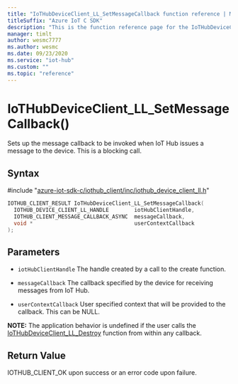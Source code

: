 ```yaml
---                             
title: "IoTHubDeviceClient_LL_SetMessageCallback function reference | Microsoft Docs" 
titleSuffix: "Azure IoT C SDK"            
description: "This is the function reference page for the IoTHubDeviceClient_LL_SetMessageCallback() function in the Azure IoT C SDK. This SDK is used with Azure IoT Hub and Azure IoT Hub Device Provisioning Service"            
manager: timlt                 
author: wesmc7777              
ms.author: wesmc               
ms.date: 09/23/2020                    
ms.service: "iot-hub"             
ms.custom: ""                
ms.topic: "reference"        
---                            
```


# IoTHubDeviceClient_LL_SetMessageCallback()

Sets up the message callback to be invoked when IoT Hub issues a message to the device. This is a blocking call.

## Syntax

\#include "[azure-iot-sdk-c/iothub_client/inc/iothub_device_client_ll.h](../iothub-device-client-ll-h.md)"  
```C
IOTHUB_CLIENT_RESULT IoTHubDeviceClient_LL_SetMessageCallback(
  IOTHUB_DEVICE_CLIENT_LL_HANDLE        iotHubClientHandle,
  IOTHUB_CLIENT_MESSAGE_CALLBACK_ASYNC  messageCallback,
  void *                                userContextCallback
);
```

## Parameters
* `iotHubClientHandle` The handle created by a call to the create function. 

* `messageCallback` The callback specified by the device for receiving messages from IoT Hub. 

* `userContextCallback` User specified context that will be provided to the callback. This can be NULL.

**NOTE:** The application behavior is undefined if the user calls the [IoTHubDeviceClient_LL_Destroy](../iothub-device-client-ll-h/iothubdeviceclient-ll-destroy.md) function from within any callback.

## Return Value
IOTHUB_CLIENT_OK upon success or an error code upon failure.

